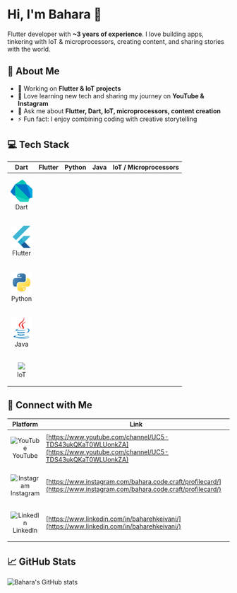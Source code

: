 # Hi, I'm Bahara 👋

Flutter developer with **~3 years of experience**. I love building apps, tinkering with IoT & microprocessors, creating content, and sharing stories with the world.  

## 🌱 About Me
- 🔭 Working on **Flutter & IoT projects**  
- 🌱 Love learning new tech and sharing my journey on **YouTube & Instagram**  
- 💬 Ask me about **Flutter, Dart, IoT, microprocessors, content creation**  
- ⚡ Fun fact: I enjoy combining coding with creative storytelling  

## 💻 Tech Stack

| Dart | Flutter | Python | Java | IoT / Microprocessors |
|------|---------|--------|------|----------------------|
| <p align="center"><img src="https://raw.githubusercontent.com/devicons/devicon/master/icons/dart/dart-original.svg" width="50"/><br>Dart</p>
| <p align="center"><img src="https://raw.githubusercontent.com/devicons/devicon/master/icons/flutter/flutter-original.svg" width="50"/><br>Flutter</p> 
| <p align="center"><img src="https://raw.githubusercontent.com/devicons/devicon/master/icons/python/python-original.svg" width="50"/><br>Python</p> 
| <p align="center"><img src="https://raw.githubusercontent.com/devicons/devicon/master/icons/java/java-original.svg" width="50"/><br>Java</p> 
| <p align="center"><img src="https://upload.wikimedia.org/wikipedia/commons/5/5f/Arduino_Logo.svg" width="50"/><br>IoT</p> |

## 📱 Connect with Me

| Platform | Link |
|----------|------|
| <p align="center"><img alt="YouTube" src="https://upload.wikimedia.org/wikipedia/commons/b/b8/YouTube_Logo_2017.svg" width="50"/><br>YouTube</p> | [https://www.youtube.com/channel/UC5-TDS43ukQKaT0WLUonkZA](https://www.youtube.com/channel/UC5-TDS43ukQKaT0WLUonkZA) |
| <p align="center"><img alt="Instagram" src="https://upload.wikimedia.org/wikipedia/commons/a/a5/Instagram_icon.png" width="50"/><br>Instagram</p> | [https://www.instagram.com/bahara.code.craft/profilecard/](https://www.instagram.com/bahara.code.craft/profilecard/) |
| <p align="center"><img alt="LinkedIn" src="https://upload.wikimedia.org/wikipedia/commons/c/ca/LinkedIn_logo_initials.png" width="50"/><br>LinkedIn</p> | [https://www.linkedin.com/in/baharehkeivani/](https://www.linkedin.com/in/baharehkeivani/) |


## 📈 GitHub Stats
![Bahara's GitHub stats](https://github-readme-stats.vercel.app/api?username=your-username&show_icons=true&hide_border=true&count_private=true&theme=radical)
